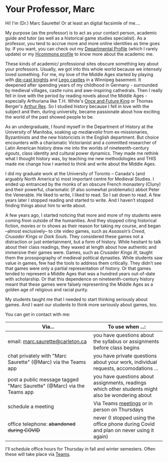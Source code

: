 # Your Professor, Marc

Hi! I'm (Dr.) Marc Saurette! Or at least an digital facsimile of me....

My purpose (as the professor) is to act as your contact person, academic guide and tutor (as well as a historical game studies specialist). As a professor, you tend to accrue more and more online identities as time goes by. If you want, you can check out my [Departmental Profile](https://carleton.ca/history/people/marc-saurette/) (which I rarely update) or my [Hcommons profile](https://hcommons.org/members/saurette/) to know more about the academic me.

These kinds of academic/ professional sites obscure something key about your professors. Usually, we got into this whole world because we intensely loved something. For me, my love of the Middle Ages started by playing with [die-cast knights](https://en.wikipedia.org/wiki/Britains\_Deetail#Knights\_and\_Turks) and [Lego castles](https://brickset.com/sets/375-2/Castle) in a Winnipeg basement. It deepened after spending years of my childhood in Germany - surrounded by medieval villages, castle ruins and awe-inspiring cathedrals. Then I really fell in love with the period by reading novels about the Middle Ages - especially Arthuriana like T.H. White's [Once and Future King](https://ocul-crl.primo.exlibrisgroup.com/permalink/01OCUL\_CRL/1gorbd6/alma991007825869705153) or Thomas Berger's [Arthur Rex](https://ocul-crl.primo.exlibrisgroup.com/permalink/01OCUL\_CRL/1gorbd6/alma991008085209705153). So I studied history because I fell in love with the subject and then, during university, became passionate about how exciting the world of the past showed people to be.&#x20;

As an undergraduate, I found myself in the Department of History at the University of Manitoba, soaking up _mediævalia_ from ex-missionaries, Byzantinists and the new historicists in the English department. But choice encounters with a charismatic Victorianist and a committed researcher of Latin American history drew me into the worlds of nineteenth-century _égouts_, class identity and cultural power dynamics. They made me rethink what I thought history was, by teaching me new methodologies and THIS made me change how I wanted to think and write about the Middle Ages.&#x20;

I did my graduate work at the University of Toronto – Canada's (and arguably North America's) most important centre for Medieval Studies. I ended up entranced by the monks of an obscure French monastery (Cluny) and their powerful, charismatic (if also somewhat problematic) abbot Peter the Venerable. He liked to write, I liked to read. So I sat down to read. A few years later I stopped reading and started to write. And I haven’t stopped finding things about him to write about.

A few years ago, I started noticing that more and more of my students were coming from outside of the humanities. And they stopped citing historical fiction, movies or tv shows as their reason for taking my course, and began –almost exclusively– to cite video games, such as _Assassin’s Creed, Crusader Kings_ or _Dark Souls_. They considered these games not a distraction or just entertainment, but a form of history. While hesitant to talk about their class readings, they waxed at length about how authentic and immersive their games were. Games, such as _Crusader Kings III_, taught them the prosopography of medieval political dynasties. While students saw value in games, few had the tools to address them critically. They didn’t see that games were only a partial representation of history. Or that games tended to represent a Middle Ages that was a hundred years out-of-date with scholarship. Or that this dependence on nineteenth-century history meant that these games were falsely representing the Middle Ages as a golden age of religious and racial purity.

My students taught me that I needed to start thinking seriously about games. And I want our students to think more seriously about games, too.



You can get in contact with me:

| Via...                                                                 | To use when ...:                                                                                                          |
| ---------------------------------------------------------------------- | ------------------------------------------------------------------------------------------------------------------------- |
| email: marc.saurette@carleton.ca                                       | you have questions about the syllabus or assignments before class begins                                                  |
| chat privately with "Marc Saurette" (@Marc) via the Teams app          | you have private questions about your work, individual requests, accomodations ...                                        |
| post a public message tagged "Marc Saurette" (@Marc) via the Teams app | you have questions about assignments, readings which other students might also be wondering about                         |
| schedule a meeting                                                     | Via Teams [meetings](communication.md#how-to-sign-up-for-a-meeting-with-the-professor-on-teams) or in person on Thursdays |
| office telephone: ~~abandoned during COVID~~                           | never    (I stopped using the office phone during Covid and plan on never using it again)                                 |

I'll schedule office hours for Thursday in fall and winter semesters. Often these will take place via [Teams](../digital-tools/teams.md).&#x20;
